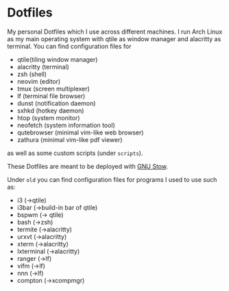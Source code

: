 <!--
File              : README.md
Author            : Anton Riedel <anton.riedel@tum.de>
Date              : 25.03.2020
Last Modified Date: 13.04.2020
Last Modified By  : Anton Riedel <anton.riedel@tum.de>
-->

# Dotfiles

My personal Dotfiles which I use across different machines. I run Arch Linux as my main operating system with qtile as window manager and alacritty as terminal.
You can find configuration files for

- qtile(tiling window manager)
- alacritty (terminal)
- zsh (shell)
- neovim (editor)
- tmux (screen multiplexer)
- lf (terminal file browser)
- dunst (notification daemon)
- sxhkd (hotkey daemon)
- htop (system monitor)
- neofetch (system information tool)
- qutebrowser (minimal vim-like web browser)
- zathura (minimal vim-like pdf viewer)

as well as some custom scripts (under `scripts`).

These Dotfiles are meant to be deployed with [GNU Stow](https://stevenrbaker.com/tech/managing-dotfiles-with-gnu-stow.html).

Under `old` you can find configuration files for programs I used to use such as:

- i3 (->qtile)
- i3bar (->build-in bar of qtile)
- bspwm (-> qtile)
- bash (->zsh)
- termite (->alacritty)
- urxvt (->alacritty)
- xterm (->alacritty)
- lxterminal (->alacritty)
- ranger (->lf)
- vifm (->lf)
- nnn (->lf)
- compton (->xcompmgr)

<!--
If you are looking for some awesome Void Linux wallpapers I can suggest [here](https://alkusin.net/voidlinux/en#wallpapers).
-->
